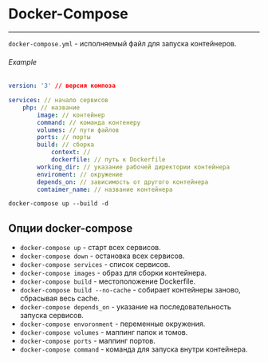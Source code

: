 # Docker-Compose
***
`docker-compose.yml` - исполняемый файл для запуска контейнеров.
###### Example
```yml
version: '3' // версия композа

services: // начало сервисов
	php: // название
		image: // контейнер
		command: // команда контенеру
		volumes: // пути файлов
		ports: // порты
		build: // сборка
			context: //
			dockerfile: // путь к Dockerfile
		working_dir: // указание рабочей директории контейнера
		enviroment: // окружение
		depends_on: // зависимость от другого контейнера
		comtaimer_name: // название контейнера
```

`docker-compose up --build -d`
## Опции docker-compose
- `docker-compose up` - старт всех сервисов.
- `docker-compose down` - остановка всех сервисов.
- `docker-compose services` - список сервисов.
- `docker-compose images` - образ для сборки контейнера.
- `docker-compose build` - местоположение Dockerfile.
- `docker-compose build --no-cache` - собирает контейнеры заново, сбрасывая весь cache.
- `docker-compose depends_on` - указание на последовательность запуска сервисов.
- `docker-compose envoronment` - переменные окружения.
- `docker-compose volumes` - маппинг папок и томов.
- `docker-compose ports` - маппинг портов.
- `docker-compose command` - команда для запуска внутри контейнера.
